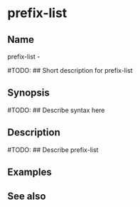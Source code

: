 

# prefix-list


## Name
prefix-list - 

#TODO: ## Short description for prefix-list

## Synopsis
#TODO: ## Describe syntax here

## Description
#TODO: ## Describe prefix-list

## Examples

## See also

